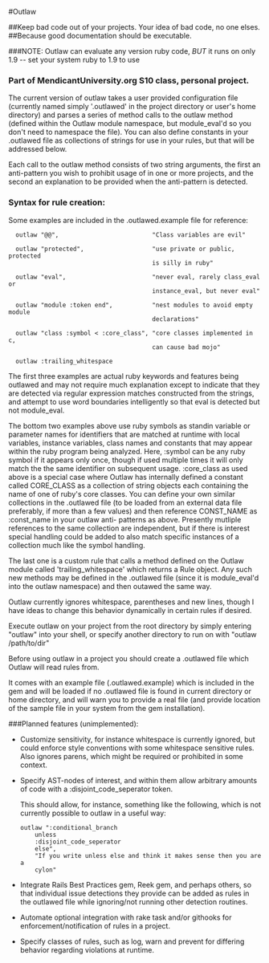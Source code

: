 #Outlaw

##Keep bad code out of your projects.  Your idea of bad code, no one elses.
##Because good documentation should be executable.

###NOTE: Outlaw can evaluate any version ruby code, *BUT* it runs on only 1.9 -- set your system ruby to 1.9 to use

### Part of MendicantUniversity.org S10 class, personal project.

The current version of outlaw takes a user provided configuration file
(currently named simply '.outlawed' in the project directory or user's home
directory) and parses a series of method calls to the outlaw method (defined
within the Outlaw module namespace, but module_eval'd so you don't need to
namespace the file).  You can also define constants in your .outlawed file as
collections of strings for use in your rules, but that will be addressed below.

Each call to the outlaw method consists of two string arguments, the first an
anti-pattern you wish to prohibit usage of in one or more projects, and the
second an explanation to be provided when the anti-pattern is detected.

### Syntax for rule creation:

Some examples are included in the .outlawed.example file for reference:

      outlaw "@@",                          "Class variables are evil"

      outlaw "protected",                   "use private or public, protected
                                            is silly in ruby"

      outlaw "eval",                        "never eval, rarely class_eval or
                                            instance_eval, but never eval"

      outlaw "module :token end",           "nest modules to avoid empty module
                                            declarations"

      outlaw "class :symbol < :core_class", "core classes implemented in c,
                                            can cause bad mojo"

      outlaw :trailing_whitespace


The first three examples are actual ruby keywords and features being outlawed
and may not require much explanation except to indicate that they are detected
via regular expression matches constructed from the strings, and attempt to use
word boundaries intelligently so that eval is detected but not module_eval.

The bottom two examples above use ruby symbols as standin variable or
parameter names for identifiers that are matched at runtime with local
variables, instance variables, class names and constants that may appear
within the ruby program being analyzed.  Here, :symbol can be any ruby symbol
if it appears only once, though if used multiple times it will only match the
the same identifier on subsequent usage.  :core_class as used above is a
special case where Outlaw has internally defined a constant called CORE_CLASS
as a collection of string objects each containing the name of one of ruby's
core classes.  You can define your own similar collections in the .outlawed
file (to be loaded from an external data file preferably, if more than a few
values) and then reference CONST_NAME as :const_name in your outlaw anti-
patterns as above.  Presently mutliple references to the same collection
are independent, but if there is interest special handling could be added to
also match specific instances of a collection much like the symbol handling.

The last one is a custom rule that calls a method defined on the Outlaw
module called 'trailing_whitespace' which returns a Rule object.  Any
such new methods may be defined in the .outlawed file (since it is
module_eval'd into the outlaw namespace) and then outawed the same way.


Outlaw currently ignores whitespace, parentheses and new lines, though I have
ideas to change this behavior dynamically in certain rules if desired.

Execute outlaw on your project from the root directory by simply entering
"outlaw" into your shell, or specify another directory to run
on with "outlaw /path/to/dir"

Before using outlaw in a project you should create a .outlawed file which
Outlaw will read rules from.

It comes with an example file (.outlawed.example) which is included in the
gem and will be loaded if no .outlawed file is found in current directory or
home directory, and will warn you to provide a real file (and provide
location of the sample file in your system from the gem installation).

###Planned features (unimplemented):
* Customize sensitivity, for instance whitespace is currently ignored, but
could enforce style conventions with some whitespace sensitive rules.
Also ignores parens, which might be required or prohibited in some
context.
*   Specify AST-nodes of interest, and within them allow arbitrary amounts of
    code with a :disjoint_code_seperator token.

    This should allow, for instance, something like the following, which is not
    currently possible to outlaw in a useful way:

        outlaw ":conditional_branch
            unless
            :disjoint_code_seperator
            else",
            "If you write unless else and think it makes sense then you are a
            cylon"

* Integrate Rails Best Practices gem, Reek gem, and perhaps others, so that individual issue
detections they provide can be added as rules in the outlawed file while
ignoring/not running other detection routines.

* Automate optional integration with rake task and/or githooks for
enforcement/notification of rules in a project.

* Specify classes of rules, such as log, warn and prevent for differing behavior regarding violations at runtime.
